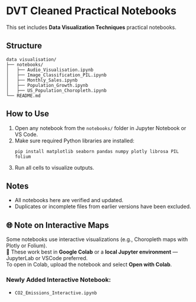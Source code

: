 # DVT Cleaned Practical Notebooks

This set includes **Data Visualization Techniques** practical notebooks.

## Structure

```
data visualisation/
├── notebooks/
│   ├── Audio_Visualisation.ipynb
│   ├── Image_Classification_PIL.ipynb
│   ├── Monthly_Sales.ipynb
│   ├── Population_Growth.ipynb
│   ├── US_Population_Choropleth.ipynb
└── README.md
```

## How to Use

1. Open any notebook from the `notebooks/` folder in Jupyter Notebook or VS Code.
2. Make sure required Python libraries are installed:
   ```
   pip install matplotlib seaborn pandas numpy plotly librosa PIL folium
   ```
3. Run all cells to visualize outputs.

## Notes

- All notebooks here are verified and updated.
- Duplicates or incomplete files from earlier versions have been excluded.

## 🌐 Note on Interactive Maps

Some notebooks use interactive visualizations (e.g., Choropleth maps with Plotly or Folium).  
📌 These work best in **Google Colab** or a **local Jupyter environment** — JupyterLab or VSCode preferred.  
To open in Colab, upload the notebook and select **Open with Colab**.

### Newly Added Interactive Notebook:
- `CO2_Emissions_Interactive.ipynb`
